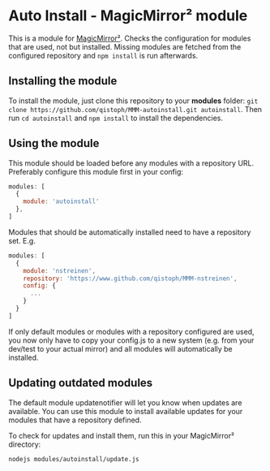 # Auto Install - MagicMirror² module

This is a module for [MagicMirror²](https://github.com/MichMich/MagicMirror).
Checks the configuration for modules that are used, not but installed.
Missing modules are fetched from the configured repository and `npm install`
is run afterwards.

## Installing the module

To install the module, just clone this repository to your __modules__ folder:
`git clone https://github.com/qistoph/MMM-autoinstall.git autoinstall`.
Then run `cd autoinstall` and `npm install` to install the dependencies.

## Using the module

This module should be loaded before any modules with a repository URL. Preferably
configure this module first in your config:

```javascript
modules: [
  {
    module: 'autoinstall'
  },
]
```

Modules that should be automatically installed need to have a repository set.
E.g.

```javascript
modules: [
  {
    module: 'nstreinen',
    repository: 'https://www.github.com/qistoph/MMM-nstreinen',
    config: {
      ...
    }
  }
]
```

If only default modules or modules with a repository configured are used, you
now only have to copy your config.js to a new system (e.g. from your dev/test
to your actual mirror) and all modules will automatically be installed.

## Updating outdated modules

The default module updatenotifier will let you know when updates are available.
You can use this module to install available updates for your modules that have
a repository defined.

To check for updates and install them, run this in your MagicMirror² directory:

````bash
nodejs modules/autoinstall/update.js
````
